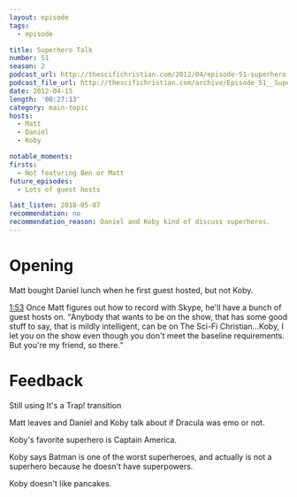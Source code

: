 ```yaml
---
layout: episode
tags:
  - episode

title: Superhero Talk
number: 51
season: 2
podcast_url: http://thescifichristian.com/2012/04/episode-51-superhero-talk/
podcast_file_url: http://thescifichristian.com/archive/Episode_51__Superhero_Talk.mp3
date: 2012-04-15
length: '00:27:13'
category: main-topic
hosts:
  - Matt
  - Daniel
  - Koby

notable_moments:
firsts: 
  - Not featuring Ben or Matt
future_episodes: 
  - Lots of guest hosts

last_listen: 2018-05-07
recommendation: no
recommendation_reason: Daniel and Koby kind of discuss superheros.
---
```

# Opening
Matt bought Daniel lunch when he first guest hosted, but not Koby. 

<div class="quote">
  <a class="timestamp tag is-medium is-rounded is-primary" href="http://thescifichristian.com/2012/04/episode-51-superhero-talk/#t=1:53">1:53</a>
  <span class="quote-context is-size-6">Once Matt figures out how to record with Skype, he'll have a bunch of guest hosts on.</span>
  <q class="matt">Anybody that wants to be on the show, that has some good stuff to say, that is mildly intelligent, can be on The Sci-Fi Christian...Koby, I let you on the show even though you don't meet the baseline requirements. But you're my friend, so there.</q>
</div>

# Feedback
Still using It's a Trap! transition

Matt leaves and Daniel and Koby talk about if Dracula was emo or not.

Koby's favorite superhero is Captain America. 

Koby says Batman is one of the worst superheroes, and actually is not a superhero because he doesn't have superpowers.

Koby doesn't like pancakes.
